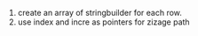 1. create an array of stringbuilder for each row.
2. use index and incre as pointers for zizage path